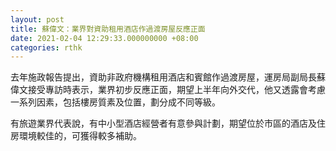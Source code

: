 ```yaml
---
layout: post
title: 蘇偉文：業界對資助租用酒店作過渡房屋反應正面
date: 2021-02-04 12:29:33.000000000 +08:00
categories: rthk
---
```


去年施政報告提出，資助非政府機構租用酒店和賓館作過渡房屋，運房局副局長蘇偉文接受專訪時表示，業界初步反應正面，期望上半年向外交代，他又透露會考慮一系列因素，包括樓房質素及位置，劃分成不同等級。

有旅遊業界代表說，有中小型酒店經營者有意參與計劃，期望位於市區的酒店及住房環境較佳的，可獲得較多補助。
